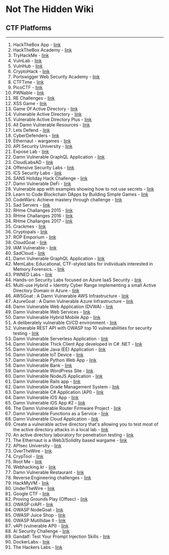 # Not The Hidden Wiki

## CTF Platforms
-----

1. HackTheBox App - [link](https://app.hackthebox.com)
2. HackTheBox Academy - [link](https://academy.hackthebox.com/)
3. TryHackMe - [link](https://tryhackme.com/)
4. VulnLab - [link](https://www.vulnlab.com/)
5. VulnHub - [link](https://www.vulnhub.com/)
6. CryptoHack - [link](https://cryptohack.org/)
7. Portswigger Web Security Academy - [link](https://portswigger.net/web-security)
8. CTFTime - [link](https://ctftime.org/)
9. PicoCTF - [link](https://picoctf.org)
10. PWNable - [link](https://pwnable.kr/)
11. RE Challenges - [link](https://challenges.re/)
12. XSS Game - [link](https://xss.pwnfunction.com/)
13. Game Of Active Directory - [link](https://github.com/Orange-Cyberdefense/GOAD)
14. Vulnerable Active Directory - [link](https://github.com/WazeHell/vulnerable-AD)
15. Vulnerable Active Directory Plus - [link](https://github.com/WaterExecution/vulnerable-AD-plus)
16. All Damn Vulnerable Resources - [link](https://twseptian.github.io/penetration%20testing/pentest/Vulnerable-Resource/#mobile-application)
17. Lets Defend - [link](https://letsdefend.io/)
18. CyberDefenders - [link](https://cyberdefenders.org/)
19. Ethernaut - wargames - [link](https://ethernaut.openzeppelin.com)
20. API Security University - [link](https://university.apisec.ai/)
21. Expose Lab - [link](https://github.com/Ashifcoder/exposelab)
22. Damn Vulnerable GraphQL Application - [link](https://github.com/dolevf/Damn-Vulnerable-GraphQL-Application/tree/master)
23. CloudLabsAD - [link](https://github.com/chvancooten/CloudLabsAD)
24. Offensive Security Labs - [link](https://www.offensive-security.com/labs/)
25. ICS Security Labs - [link](https://github.com/ICSSecurityLabs/ICSSecurityLabs)
26. SANS Holiday Hack Challenge - [link](https://www.holidayhackchallenge.com/past-challenges/)
27. Damn Vulnerable DeFi - [link](https://www.damnvulnerabledefi.xyz/)
28. Vulnerable app with examples showing how to not use secrets - [link](https://github.com/OWASP/wrongsecrets)
29. Learn to Code Blockchain DApps by Building Simple Games - [link](https://cryptozombies.io/)
30. CodeWars: Achieve mastery through challenge - [link](https://www.codewars.com/)
31. Sad Servers - [link](https://sadservers.com/)
32. RHme Challanges 2015 - [link](https://github.com/Riscure/RHme-2015)
33. RHme Challanges 2016 - [link](https://github.com/Riscure/RHme-2016)
34. RHme Challanges 2017 - [link](https://github.com/Riscure/RHme-2017)
35. Crackmes - [link](https://crackmes.one/)
36. Cryptopals - [link](https://cryptopals.com/)
37. ROP Emporium - [link](https://ropemporium.com/)
38. CloudGoat - [link](https://github.com/RhinoSecurityLabs/cloudgoat)
39. IAM Vulnerable - [link](https://github.com/BishopFox/iam-vulnerable)
40. SadCloud - [link](https://github.com/nccgroup/sadcloud)
41. Damn Vulnerable GraphQL Application - [link](https://github.com/dolevf/Damn-Vulnerable-GraphQL-Application)
42. MemLabs: Educational, CTF-styled labs for individuals interested in Memory Forensics. - [link](https://github.com/stuxnet999/MemLabs)
43. PWNED Labs - [link](https://pwnedlabs.io/)
44. Hands-on Security Labs focused on Azure IaaS Security - [link](https://github.com/davisanc/AzureSecurityLabs)
45. Multi-use Hybrid + Identity Cyber Range implementing a small Active Directory Domain in Azure - [link](https://github.com/iknowjason/PurpleCloud)
46. AWSGoat : A Damn Vulnerable AWS Infrastructure - [link](https://github.com/ine-labs/AWSGoat)
47. AzureGoat : A Damn Vulnerable Azure Infrastructure - [link](https://github.com/ine-labs/AzureGoat)
48. Damn Vulnerable Web Application (DVWA) - [link](https://github.com/digininja/DVWA)
49. Damn Vulnerable Web Services - [link](https://github.com/snoopysecurity/dvws-node)
50. Damn Vulnerable Hybrid Mobile App - [link](https://github.com/logicalhacking/DVHMA)
51. A deliberately vulnerable CI/CD environment - [link](https://github.com/cider-security-research/cicd-goat)
52. Vulnerable REST API with OWASP top 10 vulnerabilities for security testing - [link](https://github.com/erev0s/VAmPI)
53. Damn Vulnerable Serverless Application - [link](https://github.com/OWASP/DVSA)
54. Damn Vulnerable Thick Client App developed in C# .NET - [link](https://github.com/srini0x00/dvta)
55. Damn Vulnerable Java (EE) Application - [link](https://github.com/appsecco/dvja)
56. Damn Vulnerable IoT Device - [link](https://github.com/Vulcainreo/DVID)
57. Damn Vulnerable Python Web App - [link](https://github.com/anxolerd/dvpwa)
58. Damn Vulnerable Bank - [link](https://github.com/rewanthtammana/Damn-Vulnerable-Bank/)
59. Damn Vulnerable WordPress Site - [link](https://github.com/vianasw/dvwps)
60. Damn Vulnerable NodeJS Application - [link](https://github.com/appsecco/dvna)
61. Damn Vulnerable Rails app - [link](https://github.com/guilleiguaran/dvra)
62. Damn Vulnerable Grade Management System - [link](https://git.logicalhacking.com/BrowserSecurity/DVGM)
63. Damn Vulnerable C# Application (API) - [link](https://github.com/appsecco/dvcsharp-api)
64. Damn Vulnerable iOS App - [link](https://github.com/prateek147/DVIA)
65. Damn Vulnerable iOS App #2 - [link](https://github.com/prateek147/DVIA-v2)
66. The Damn Vulnerable Router Firmware Project - [link](https://github.com/praetorian-inc/DVRF)
67. Damn Vulnerable Functions as a Service - [link](https://github.com/we45/DVFaaS-Damn-Vulnerable-Functions-as-a-Service)
68. Damn Vulnerable Cloud Application - [link](https://github.com/m6a-UdS/dvca)
69. Create a vulnerable active directory that's allowing you to test most of the active directory attacks in a local lab - [link](https://github.com/safebuffer/vulnerable-AD)
70. An active directory laboratory for penetration testing - [link](https://github.com/alebov/AD-lab)
71. The Ethernaut is a Web3/Solidity based wargame - [link](https://ethernaut.openzeppelin.com/)
72. APIsec University - [link](https://www.apisecuniversity.com/)
73. OverTheWire - [link](https://overthewire.org/wargames/)
74. CrypTool - [link](https://www.cryptool.org/)
75. Root Me - [link](https://www.root-me.org/)
76. Webhacking.kr - [link](https://webhacking.kr/)
77. Damn Vulnerable Restaurant - [link](https://github.com/theowni/Damn-Vulnerable-RESTaurant-API-Game)
78. Reverse Engineering challenges - [link](https://github.com/rustymagnet3000/Reverse-Engineering-C-challenges)
79. HackMyVM - [link](https://hackmyvm.eu)
80. UnderTheWire - [link](https://underthewire.tech/wargames)
81. Google CTF - [link](https://capturetheflag.withgoogle.com/)
82. Proving Grounds Play (Offsec) - [link](https://portal.offsec.com/labs/play)
83. OWASP crAPI - [link](https://github.com/OWASP/crAPI)    
84. OWASP NodeGoat - [link](https://github.com/OWASP/NodeGoat)
85. OWASP Juice Shop - [link](https://github.com/juice-shop/juice-shop)
86. OWASP Mutillidae II - [link](https://github.com/webpwnized/mutillidae)
87. vAPI (vulnerable API) - [link](https://github.com/roottusk/vapi)
88. AI Security Challenge - [link](https://www.promptairlines.com/)
89. Gandalf: Test Your Prompt Injection Skills - [link](https://gandalf.lakera.ai/intro)
90. DockerLabs - [link](https://dockerlabs.es/)
91. The Hackers Labs - [link](https://thehackerslabs.com/)
